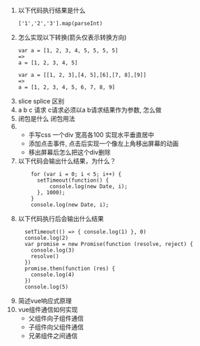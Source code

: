 1.  以下代码执行结果是什么
    ```
    ['1','2','3'].map(parseInt)
    ```
2. 怎么实现以下转换(箭头仅表示转换方向)
    ```  
    var a = [1, 2, 3, 4, 5, 5, 5, 5] 
    =>
    a = [1, 2, 3, 4, 5]
    ```
    ```  
    var a = [[1, 2, 3],[4, 5],[6],[7, 8],[9]]
    => 
    a = [1, 2, 3, 4, 5, 6, 7, 8, 9] 
    ```
4.  slice splice 区别
5.  a b c 请求 c请求必须以a b请求结果作为参数, 怎么做
7.  闭包是什么 闭包用法
9.  *  手写css  一个div 宽高各100 实现水平垂直居中
    *  添加点击事件, 点击后实现一个像左上角移出屏幕的动画
    *  移出屏幕后怎么把这个div删除
10. 以下代码会输出什么结果，为什么？
    ```
        for (var i = 0; i < 5; i++) {
          setTimeout(function() {
              console.log(new Date, i);
          }, 1000);
        }
        console.log(new Date, i);
    ```
11. 以下代码执行后会输出什么结果 
    ```
      setTimeout(() => { console.log(1) }, 0)
      console.log(2)
      var promise = new Promise(function (resolve, reject) {
        console.log(3)
        resolve()
      })
      promise.then(function (res) {
        console.log(4)
      })
      console.log(5)
    ```
6.  简述vue响应式原理
7.  vue组件通信如何实现
    * 父组件向子组件通信
    * 子组件向父组件通信
    * 兄弟组件之间通信
